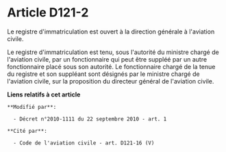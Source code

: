 # Article D121-2

Le registre d'immatriculation est ouvert à la direction générale à l'aviation civile.

Le registre d'immatriculation est tenu, sous l'autorité du ministre chargé de l'aviation civile, par un fonctionnaire qui
peut être suppléé par un autre fonctionnaire placé sous son autorité. Le fonctionnaire chargé de la tenue du registre et son
suppléant sont désignés par le ministre chargé de l'aviation civile, sur la proposition du directeur général de l'aviation
civile.

**Liens relatifs à cet article**

	**Modifié par**:

	  - Décret n°2010-1111 du 22 septembre 2010 - art. 1

	**Cité par**:

	  - Code de l'aviation civile - art. D121-16 (V)
